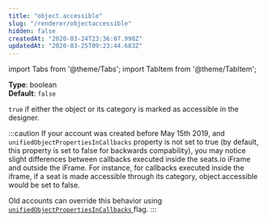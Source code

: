 ```yaml
---
title: "object.accessible"
slug: "/renderer/objectaccessible"
hidden: false
createdAt: "2020-03-24T23:36:07.998Z"
updatedAt: "2020-03-25T09:23:44.683Z"
---
```


import Tabs from '@theme/Tabs';
import TabItem from '@theme/TabItem';

**Type**: boolean  
**Default**: `false`  

`true` if either the object or its category is marked as accessible in the designer.

:::caution 
If your account was created before May 15th 2019, and `unifiedObjectPropertiesInCallbacks` property is not set to true (by default, this property is set to false for backwards compability), you may notice slight differences between callbacks executed inside the seats.io iFrame and outside the iFrame. For instance, for callbacks executed inside the iframe, if a seat is made accessible through its category, object.accessible would be set to false. 

Old accounts can override this behavior using [`unifiedObjectPropertiesInCallbacks` ](/docs/renderer/config-unifiedobjectpropertiesincallbacks) flag.
:::

